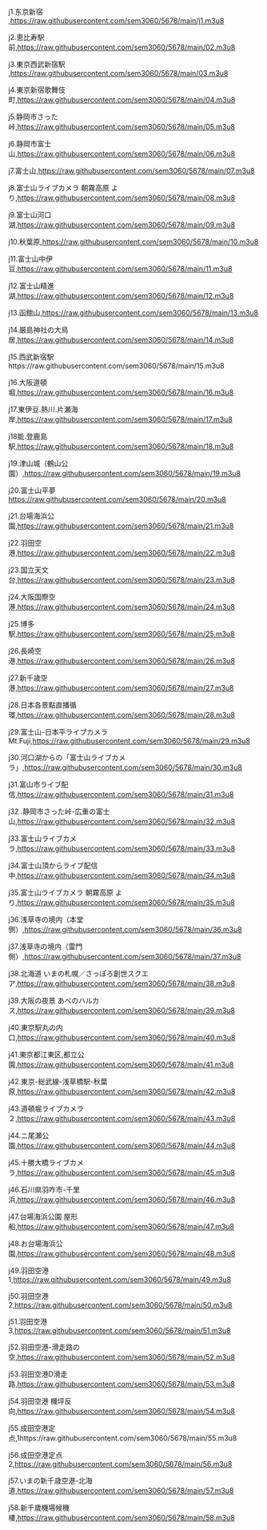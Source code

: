  j1.东京新宿	,https://raw.githubusercontent.com/sem3060/5678/main/j1.m3u8 
 
 j2.恵比寿駅前,https://raw.githubusercontent.com/sem3060/5678/main/02.m3u8
 
 j3.東京西武新宿駅 ,https://raw.githubusercontent.com/sem3060/5678/main/03.m3u8
 
 j4.東京新宿歌舞伎町,https://raw.githubusercontent.com/sem3060/5678/main/04.m3u8
 
 j5.静岡市さった峠,https://raw.githubusercontent.com/sem3060/5678/main/05.m3u8
 
 j6.静岡市富士山,https://raw.githubusercontent.com/sem3060/5678/main/06.m3u8
 
 j7.富士山,https://raw.githubusercontent.com/sem3060/5678/main/07.m3u8
 
 j8.富士山ライブカメラ 朝霧高原 より,https://raw.githubusercontent.com/sem3060/5678/main/08.m3u8
 
 j9.富士山河口湖,https://raw.githubusercontent.com/sem3060/5678/main/09.m3u8
 
 j10.秋葉原,https://raw.githubusercontent.com/sem3060/5678/main/10.m3u8
 
 j11.富士山中伊豆,https://raw.githubusercontent.com/sem3060/5678/main/11.m3u8
 
 j12.富士山精進湖,https://raw.githubusercontent.com/sem3060/5678/main/12.m3u8
 
 j13.函館山,https://raw.githubusercontent.com/sem3060/5678/main/13.m3u8
 
 j14.厳島神社の大鳥居,https://raw.githubusercontent.com/sem3060/5678/main/14.m3u8
 
 j15.西武新宿駅https://raw.githubusercontent.com/sem3060/5678/main/15.m3u8
 
 j16.大阪道頓堀,https://raw.githubusercontent.com/sem3060/5678/main/16.m3u8
 
 j17.東伊豆.熱川.片瀬海岸,https://raw.githubusercontent.com/sem3060/5678/main/17.m3u8
 
 j18能.登鹿島駅,https://raw.githubusercontent.com/sem3060/5678/main/18.m3u8
 
 j19.津山城（鶴山公園）,https://raw.githubusercontent.com/sem3060/5678/main/19.m3u8
 
 j20.富士山平夢 https://raw.githubusercontent.com/sem3060/5678/main/20.m3u8
 
 j21.台場海浜公園,https://raw.githubusercontent.com/sem3060/5678/main/21.m3u8  
 
 j22.羽田空港,https://raw.githubusercontent.com/sem3060/5678/main/22.m3u8
 
 j23.国立天文台,https://raw.githubusercontent.com/sem3060/5678/main/23.m3u8
 
 j24.大阪国際空港,https://raw.githubusercontent.com/sem3060/5678/main/24.m3u8
 
 j25.博多駅,https://raw.githubusercontent.com/sem3060/5678/main/25.m3u8
 
 j26.長崎空港,https://raw.githubusercontent.com/sem3060/5678/main/26.m3u8
 
 j27.新千歳空港,https://raw.githubusercontent.com/sem3060/5678/main/27.m3u8
 
 j28.日本各景點直播循環,https://raw.githubusercontent.com/sem3060/5678/main/28.m3u8
 
 j29.富士山-日本平ライブカメラ Mt.Fuji,https://raw.githubusercontent.com/sem3060/5678/main/29.m3u8
 
 j30.河口湖からの「富士山ライブカメラ」,https://raw.githubusercontent.com/sem3060/5678/main/30.m3u8  
 
 j31.富山市ライブ配信,https://raw.githubusercontent.com/sem3060/5678/main/31.m3u8  
 
 j32 .静岡市さった峠-広重の富士山,https://raw.githubusercontent.com/sem3060/5678/main/32.m3u8
 
 j33.富士山ライブカメラ,https://raw.githubusercontent.com/sem3060/5678/main/33.m3u8
 
 j34.富士山頂からライブ配信中,https://raw.githubusercontent.com/sem3060/5678/main/34.m3u8
 
 j35.富士山ライブカメラ 朝霧高原 より,https://raw.githubusercontent.com/sem3060/5678/main/35.m3u8
 
 j36.浅草寺の境内（本堂側）,https://raw.githubusercontent.com/sem3060/5678/main/36.m3u8
 
 j37.浅草寺の境内（雷門側）,https://raw.githubusercontent.com/sem3060/5678/main/37.m3u8
 
 j38.北海道 いまの札幌／さっぽろ創世スクエア,https://raw.githubusercontent.com/sem3060/5678/main/38.m3u8
 
 j39.大阪の夜景 あべのハルカス,https://raw.githubusercontent.com/sem3060/5678/main/39.m3u8
 
 j40.東京駅丸の内口,https://raw.githubusercontent.com/sem3060/5678/main/40.m3u8
 
 j41.東京都江東区,都立公園,https://raw.githubusercontent.com/sem3060/5678/main/41.m3u8
 
 j42.東京-総武線-浅草橋駅-秋葉原,https://raw.githubusercontent.com/sem3060/5678/main/42.m3u8
 
 j43.道頓堀ライブカメラ ２,https://raw.githubusercontent.com/sem3060/5678/main/43.m3u8
 
 j44.ニ尾瀬公園,https://raw.githubusercontent.com/sem3060/5678/main/44.m3u8
 
 j45.十勝大橋ライブカメラ,https://raw.githubusercontent.com/sem3060/5678/main/45.m3u8
 
 j46.石川県羽咋市-千里浜,https://raw.githubusercontent.com/sem3060/5678/main/46.m3u8
 
 j47.台場海浜公園 屋形船,https://raw.githubusercontent.com/sem3060/5678/main/47.m3u8
 
 j48.お台場海浜公園,https://raw.githubusercontent.com/sem3060/5678/main/48.m3u8
 
 j49.羽田空港1,https://raw.githubusercontent.com/sem3060/5678/main/49.m3u8
 
 j50.羽田空港2,https://raw.githubusercontent.com/sem3060/5678/main/50.m3u8
 
 j51.羽田空港3,https://raw.githubusercontent.com/sem3060/5678/main/51.m3u8
 
 j52.羽田空港-滑走路の空,https://raw.githubusercontent.com/sem3060/5678/main/52.m3u8
 
 j53.羽田空港D滑走路,https://raw.githubusercontent.com/sem3060/5678/main/53.m3u8
 
 j54.羽田空港 機坪反向,https://raw.githubusercontent.com/sem3060/5678/main/54.m3u8
 
 j55.成田空港定点,1https://raw.githubusercontent.com/sem3060/5678/main/55.m3u8
 
 j56.成田空港定点2,https://raw.githubusercontent.com/sem3060/5678/main/56.m3u8
 
 j57.いまの新千歳空港-北海道,https://raw.githubusercontent.com/sem3060/5678/main/57.m3u8
 
 j58.新千歲機場候機樓,https://raw.githubusercontent.com/sem3060/5678/main/58.m3u8
